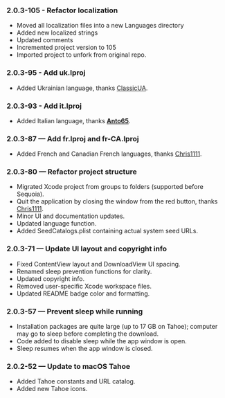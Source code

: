### 2.0.3-105 - Refactor localization

- Moved all localization files into a new Languages directory
- Added new localized strings
- Updated comments
- Incremented project version to 105
- Imported project to unfork from original repo. 

### 2.0.3-95 - Add uk.lproj

- Added Ukrainian language, thanks [ClassicUA](https://github.com/ClassicUA).

### 2.0.3-93 - Add it.lproj

- Added Italian language, thanks [**Anto65**](https://github.com/antuneddu).

### 2.0.3-87 — Add fr.lproj and fr-CA.lproj

- Added French and Canadian French languages, thanks [Chris1111](https://github.com/chris1111). 

### 2.0.3-80 — Refactor project structure

- Migrated Xcode project from groups to folders (supported before Sequoia).
- Quit the application by closing the window from the red button, thanks [Chris1111](https://github.com/chris1111). 
- Minor UI and documentation updates.
- Updated language function.
- Added SeedCatalogs.plist containing actual system seed URLs.

### 2.0.3-71 — Update UI layout and copyright info

- Fixed ContentView layout and DownloadView UI spacing.
- Renamed sleep prevention functions for clarity.
- Updated copyright info.
- Removed user-specific Xcode workspace files.
- Updated README badge color and formatting.

### 2.0.3-57 — Prevent sleep while running

- Installation packages are quite large (up to 17 GB on Tahoe); computer may go to sleep before completing the download.
- Code added to disable sleep while the app window is open.
- Sleep resumes when the app window is closed.

### 2.0.2-52 — Update to macOS Tahoe

- Added Tahoe constants and URL catalog.
- Added new Tahoe icons.

